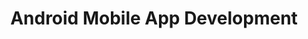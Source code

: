 ---
title: Android Mobile App Development
modal-id: 4
img: android_icon.png
thumbnail: android_icon.png
alt: image-alt
location: AIT Budapest
description: Coded example applications for the Android platform and discussed the Android OS.


---